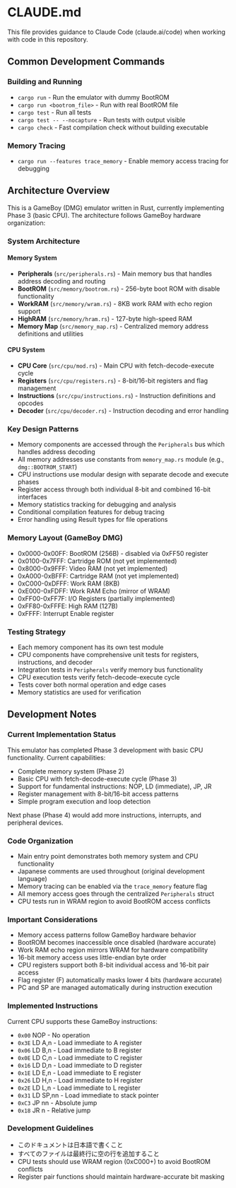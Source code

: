 # CLAUDE.md

This file provides guidance to Claude Code (claude.ai/code) when working with code in this repository.

## Common Development Commands

### Building and Running
- `cargo run` - Run the emulator with dummy BootROM
- `cargo run <bootrom_file>` - Run with real BootROM file
- `cargo test` - Run all tests
- `cargo test -- --nocapture` - Run tests with output visible
- `cargo check` - Fast compilation check without building executable

### Memory Tracing
- `cargo run --features trace_memory` - Enable memory access tracing for debugging

## Architecture Overview

This is a GameBoy (DMG) emulator written in Rust, currently implementing Phase 3 (basic CPU). The architecture follows GameBoy hardware organization:

### System Architecture

#### Memory System
- **Peripherals** (`src/peripherals.rs`) - Main memory bus that handles address decoding and routing
- **BootROM** (`src/memory/bootrom.rs`) - 256-byte boot ROM with disable functionality
- **WorkRAM** (`src/memory/wram.rs`) - 8KB work RAM with echo region support
- **HighRAM** (`src/memory/hram.rs`) - 127-byte high-speed RAM
- **Memory Map** (`src/memory_map.rs`) - Centralized memory address definitions and utilities

#### CPU System
- **CPU Core** (`src/cpu/mod.rs`) - Main CPU with fetch-decode-execute cycle
- **Registers** (`src/cpu/registers.rs`) - 8-bit/16-bit registers and flag management
- **Instructions** (`src/cpu/instructions.rs`) - Instruction definitions and opcodes
- **Decoder** (`src/cpu/decoder.rs`) - Instruction decoding and error handling

### Key Design Patterns
- Memory components are accessed through the `Peripherals` bus which handles address decoding
- All memory addresses use constants from `memory_map.rs` module (e.g., `dmg::BOOTROM_START`)
- CPU instructions use modular design with separate decode and execute phases
- Register access through both individual 8-bit and combined 16-bit interfaces
- Memory statistics tracking for debugging and analysis
- Conditional compilation features for debug tracing
- Error handling using Result types for file operations

### Memory Layout (GameBoy DMG)
- 0x0000-0x00FF: BootROM (256B) - disabled via 0xFF50 register
- 0x0100-0x7FFF: Cartridge ROM (not yet implemented)
- 0x8000-0x9FFF: Video RAM (not yet implemented)
- 0xA000-0xBFFF: Cartridge RAM (not yet implemented)
- 0xC000-0xDFFF: Work RAM (8KB)
- 0xE000-0xFDFF: Work RAM Echo (mirror of WRAM)
- 0xFF00-0xFF7F: I/O Registers (partially implemented)
- 0xFF80-0xFFFE: High RAM (127B)
- 0xFFFF: Interrupt Enable register

### Testing Strategy
- Each memory component has its own test module
- CPU components have comprehensive unit tests for registers, instructions, and decoder
- Integration tests in `Peripherals` verify memory bus functionality
- CPU execution tests verify fetch-decode-execute cycle
- Tests cover both normal operation and edge cases
- Memory statistics are used for verification

## Development Notes

### Current Implementation Status
This emulator has completed Phase 3 development with basic CPU functionality. Current capabilities:
- Complete memory system (Phase 2)
- Basic CPU with fetch-decode-execute cycle (Phase 3)
- Support for fundamental instructions: NOP, LD (immediate), JP, JR
- Register management with 8-bit/16-bit access patterns
- Simple program execution and loop detection

Next phase (Phase 4) would add more instructions, interrupts, and peripheral devices.

### Code Organization
- Main entry point demonstrates both memory system and CPU functionality
- Japanese comments are used throughout (original development language)
- Memory tracing can be enabled via the `trace_memory` feature flag
- All memory access goes through the centralized `Peripherals` struct
- CPU tests run in WRAM region to avoid BootROM access conflicts

### Important Considerations
- Memory access patterns follow GameBoy hardware behavior
- BootROM becomes inaccessible once disabled (hardware accurate)
- Work RAM echo region mirrors WRAM for hardware compatibility
- 16-bit memory access uses little-endian byte order
- CPU registers support both 8-bit individual access and 16-bit pair access
- Flag register (F) automatically masks lower 4 bits (hardware accurate)
- PC and SP are managed automatically during instruction execution

### Implemented Instructions
Current CPU supports these GameBoy instructions:
- `0x00` NOP - No operation
- `0x3E` LD A,n - Load immediate to A register
- `0x06` LD B,n - Load immediate to B register  
- `0x0E` LD C,n - Load immediate to C register
- `0x16` LD D,n - Load immediate to D register
- `0x1E` LD E,n - Load immediate to E register
- `0x26` LD H,n - Load immediate to H register
- `0x2E` LD L,n - Load immediate to L register
- `0x31` LD SP,nn - Load immediate to stack pointer
- `0xC3` JP nn - Absolute jump
- `0x18` JR n - Relative jump

### Development Guidelines
- このドキュメントは日本語で書くこと
- すべてのファイルは最終行に空の行を追加すること
- CPU tests should use WRAM region (0xC000+) to avoid BootROM conflicts
- Register pair functions should maintain hardware-accurate bit masking